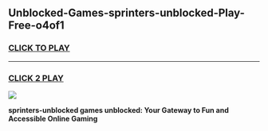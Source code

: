 
## Unblocked-Games-sprinters-unblocked-Play-Free-o4of1
<h3>
<a href="https://premium76.site?title=sprinters-unblocked&ref=12A">CLICK TO PLAY</a></h3>
<hr>

<h3>
<a href="https://premium76.site?title=sprinters-unblocked&ref=12A">CLICK 2 PLAY</a>
  
</h3>

<a href="https://premium76.site?title=sprinters-unblocked&ref=12A"><img src="https://clearcache.store/games.png"></a>


**sprinters-unblocked games unblocked: Your Gateway to Fun and Accessible Online Gaming**
